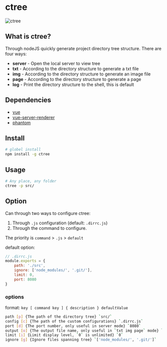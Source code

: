 # ctree
![ctree](http://7xqnme.com1.z0.glb.clouddn.com/16-12-21/43682618-file_1482331852927_2e64.png)

## What is ctree?
Through nodeJS quickly generate project directory tree structure. There are four ways:

 - **server** - Open the local server to view tree
 - **txt** - According to the directory structure to generate a txt file
 - **img** - According to the directory structure to generate an image file
 - **page** - According to the directory structure to generate a page
 - **log** - Print the directory structure to the shell, this is default

## Dependencies

 - [vue](https://www.npmjs.com/package/vue)
 - [vue-server-renderer](https://www.npmjs.com/package/vue-server-renderer)
 - [phantom](https://www.npmjs.com/package/phantom)


## Install
``` bash
# globel install
npm install -g ctree
```

## Usage
``` bash
# Any place, any folder
ctree -p src/
```

## Option
Can through two ways to configure ctree:
1. Through `.js` configuration (default: `.dirrc.js`)
2. Through the command to configure.

The priority is `command` > `.js` > `default`

default option:
```js
// .dirrc.js
module.exports = {
	path: './src',
	ignore: ['node_modules/', '.git/'],
	limit: 0,
	port: 8080
}
```


### options 
format:    `key [ command key ] { description } defaultValue`
``` bash
path [p] {The path of the directory tree} `src/`
config [c] {The path of the custom configurations} `.dirrc.js`
port [d] {The port number, only useful in server mode} `8080`
output [o] {The output file name, only useful in `txt img page` mode} `ctree.[txt, png, html]`
limit [i] {Limit display level, `0` is unlimited} `0`
ignore [g] {Ignore files spanning tree} `['node_modules/', '.git/']`
```
